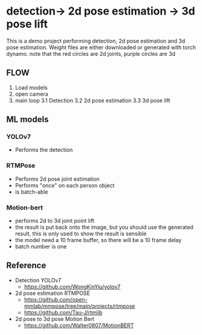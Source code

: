 # detection-> 2d pose estimation -> 3d pose lift

This is a demo project performing detection, 2d pose estimation and 3d pose estimation.
Weight files are either downloaded or generated with torch dynamo.
note that the red circles are 2d joints, purple circles are 3d

## FLOW

1. Load models
2. open camera
3. main loop
    3.1 Detection
    3.2 2d pose estimation
    3.3 3d pose lift

## ML models

### YOLOv7

* Performs the detection

### RTMPose

* Performs 2d pose joint estimation
* Performs "once" on each person object
* is batch-able

### Motion-bert

* performs 2d to 3d joint point lift
* the result is put back onto the image, but you should use the generated result, 
this is only used to show the result is sensible
* the model need a 10 frame buffer, so there will be a 10 frame delay
* batch number is one

## Reference

* Detection YOLOv7
  * <https://github.com/WongKinYiu/yolov7>
* 2d pose estimation RTMPOSE
  * <https://github.com/open-mmlab/mmpose/tree/main/projects/rtmpose>
  * <https://github.com/Tau-J/rtmlib>
* 2d pose to 3d pose Motion Bert
  * <https://github.com/Walter0807/MotionBERT>
